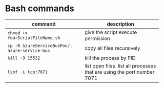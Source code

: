# Bash commands

command | description
-- | --
`chmod +x YourScriptFileName.sh` | give the script execute permission
`cp -R AzureServiceBusPoc/. azure-service-bus` | copy all files recursively
`kill -9 15532` | kill the process by PID
`lsof -i tcp:7071` | list open files. list all processes that are using the port number 7071
